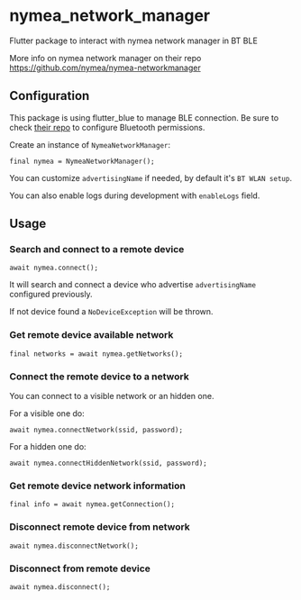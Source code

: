# nymea_network_manager

Flutter package to interact with nymea network manager in BT BLE

More info on nymea network manager on their repo https://github.com/nymea/nymea-networkmanager

## Configuration

This package is using flutter_blue to manage BLE connection. Be sure to check [their repo](https://github.com/pauldemarco/flutter_blue#setup) to configure Bluetooth permissions. 

Create an instance of `NymeaNetworkManager`:

```
final nymea = NymeaNetworkManager();
```

You can customize `advertisingName` if needed, by default it's `BT WLAN setup`. 

You can also enable logs during development with `enableLogs` field.

## Usage

### Search and connect to a remote device

```
await nymea.connect();
```

It will search and connect a device who advertise `advertisingName` configured previously.

If not device found a `NoDeviceException` will be thrown.

### Get remote device available network

```
final networks = await nymea.getNetworks();
```

### Connect the remote device to a network

You can connect to a visible network or an hidden one. 

For a visible one do:   
```
await nymea.connectNetwork(ssid, password);
```

For a hidden one do:   
```
await nymea.connectHiddenNetwork(ssid, password);
```

### Get remote device network information

```
final info = await nymea.getConnection();
```

### Disconnect remote device from network

```
await nymea.disconnectNetwork();
```

### Disconnect from remote device

```
await nymea.disconnect();
```
